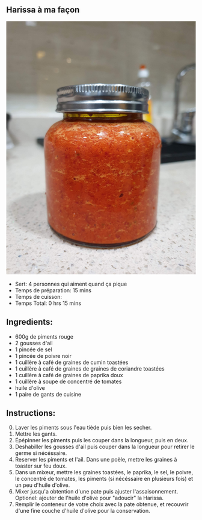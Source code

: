 Harissa à ma façon
---
![Harissa à ma façon](https://github.com/anamorph/recettes/blob/master/photos/fr-harissa-a-ma-facon-01.jpg?raw=true)
* Sert: 4 personnes qui aiment quand ça pique
* Temps de préparation:  15 mins
* Temps de cuisson:
* Temps Total:  0 hrs 15 mins

Ingredients:
---
* 600g de piments rouge
* 2 gousses d'ail
* 1 pincée de sel
* 1 pincée de poivre noir
* 1 cuillère à café de graines de cumin toastées
* 1 cuillère à café de graines de graines de coriandre toastées
* 1 cuillère à café de graines de paprika doux
* 1 cuillère à soupe de concentré de tomates
* huile d'olive
* 1 paire de gants de cuisine

Instructions:
---
0. Laver les piments sous l'eau tiède puis bien les secher.
1. Mettre les gants.
2. Épépinner les piments puis les couper dans la longueur, puis en deux.
3. Deshabiller les gousses d'ail puis couper dans la longueur pour retirer le germe si nécéssaire.
4. Reserver les piments et l'ail. Dans une poële, mettre les graines à toaster sur feu doux.
5. Dans un mixeur, mettre les graines toastées, le paprika, le sel, le poivre, le concentré de tomates, les piments (si nécéssaire en plusieurs fois) et un peu d'huile d'olive.
6. Mixer jusqu'a obtention d'une pate puis ajuster l'assaisonnement. Optionel: ajouter de l'huile d'olive pour "adoucir" la Harissa.
7. Remplir le conteneur de votre choix avec la pate obtenue, et recouvrir d'une fine couche d'huile d'olive pour la conservation.
